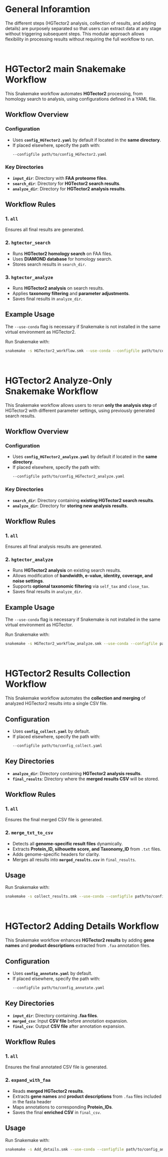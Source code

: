 # General Inforamtion
The different steps (HGTector2 analysis, collection of results, and adding details) are purposely separated so that users can extract data at any stage without triggering subsequent steps. This modular approach allows flexibility in processing results without requiring the full workflow to run.

<br>

# HGTector2 main Snakemake Workflow

This Snakemake workflow automates **HGTector2** processing, from homology search to analysis, using configurations defined in a YAML file.

## Workflow Overview

### Configuration
- Uses **`config_HGTector2.yaml`** by default if located in the **same directory**.
- If placed elsewhere, specify the path with:
  ```bash
  --configfile path/to/config_HGTector2.yaml
  ```

### Key Directories
- **`input_dir`**: Directory with **FAA proteome files**.
- **`search_dir`**: Directory for **HGTector2 search results**.
- **`analyze_dir`**: Directory for **HGTector2 analysis results**.

## Workflow Rules

### 1. `all`
Ensures all final results are generated.

### 2. `hgtector_search`
- Runs **HGTector2 homology search** on FAA files.
- Uses **DIAMOND database** for homology search.
- Stores search results in `search_dir`.

### 3. `hgtector_analyze`
- Runs **HGTector2 analysis** on search results.
- Applies **taxonomy filtering** and **parameter adjustments**.
- Saves final results in `analyze_dir`.

## Example Usage
The `--use-conda` flag is necessary if Snakemake is not installed in the same virtual environment as HGTector2.

Run Snakemake with:
```bash
snakemake -s HGTector2_workflow.smk --use-conda --configfile path/to/config_HGTector2.yaml
```

<br>

# HGTector2 Analyze-Only Snakemake Workflow

This Snakemake workflow allows users to rerun **only the analysis step** of HGTector2 with different parameter settings, using previously generated search results.

## Workflow Overview

### Configuration
- Uses **`config_HGTector2_analyze.yaml`** by default if located in the **same directory**.
- If placed elsewhere, specify the path with:
  ```bash
  --configfile path/to/config_HGTector2_analyze.yaml
  ```

### Key Directories
- **`search_dir`**: Directory containing **existing HGTector2 search results**.
- **`analyze_dir`**: Directory for **storing new analysis results**.

## Workflow Rules

### 1. `all`
Ensures all final analysis results are generated.

### 2. `hgtector_analyze`
- Runs **HGTector2 analysis** on existing search results.
- Allows modification of **bandwidth, e-value, identity, coverage, and noise settings**.
- Supports **optional taxonomic filtering** via `self_tax` and `close_tax`.
- Saves final results in `analyze_dir`.

## Example Usage
The `--use-conda` flag is necessary if Snakemake is not installed in the same virtual environment as HGTector.

Run Snakemake with:
```bash
snakemake -s HGTector2_workflow_analyze.smk --use-conda --configfile path/to/config_HGTector2_analyze.yaml
```
<br>

# HGTector2 Results Collection Workflow

This Snakemake workflow automates the **collection and merging** of analyzed HGTector2 results into a single CSV file.

## Configuration
- Uses **`config_collect.yaml`** by default.
- If placed elsewhere, specify the path with:
  ```bash
  --configfile path/to/config_collect.yaml
  ```

## Key Directories
- **`analyze_dir`**: Directory containing **HGTector2 analysis results**.
- **`final_results`**: Directory where the **merged results CSV** will be stored.

## Workflow Rules

### 1. `all`
Ensures the final merged CSV file is generated.

### 2. `merge_txt_to_csv`
- Detects all **genome-specific result files** dynamically.
- Extracts **Protein_ID, silhouette score, and Taxonomy_ID** from `.txt` files.
- Adds genome-specific headers for clarity.
- Merges all results into **`merged_results.csv`** in `final_results`.

## Usage
Run Snakemake with:
```bash
snakemake -s collect_results.smk --use-conda --configfile path/to/config_collect.yaml
```

<br>

# HGTector2 Adding Details Workflow

This Snakemake workflow enhances **HGTector2 results** by adding **gene names** and **product descriptions** extracted from `.faa` annotation files.

## Configuration

- Uses **`config_annotate.yaml`** by default.
- If placed elsewhere, specify the path with:
  ```bash
  --configfile path/to/config_annotate.yaml
  ```

## Key Directories

- **`input_dir`**: Directory containing **.faa files**.
- **`merged_csv`**: Input **CSV file** before annotation expansion.
- **`final_csv`**: Output **CSV file** after annotation expansion.

## Workflow Rules

### 1. `all`

Ensures the final annotated CSV file is generated.

### 2. `expand_with_faa`

- Reads **merged HGTector2 results**.
- Extracts **gene names** and **product descriptions** from `.faa` files included in the fasta header
- Maps annotations to corresponding **Protein\_IDs**.
- Saves the final **enriched CSV** in `final_csv`.

## Usage

Run Snakemake with:

```bash
snakemake -s Add_details.smk --use-conda --configfile path/to/config_annotate.yaml
```











